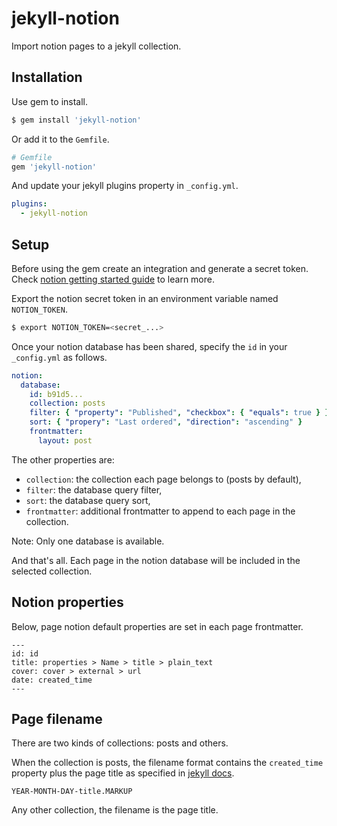 # jekyll-notion

Import notion pages to a jekyll collection.

## Installation

Use gem to install.
```bash
$ gem install 'jekyll-notion'
```

Or add it to the `Gemfile`.
```ruby
# Gemfile
gem 'jekyll-notion'
```

And update your jekyll plugins property in `_config.yml`.

```yml
plugins:
  - jekyll-notion
```

## Setup

Before using the gem create an integration and generate a secret token. Check [notion getting started guide](https://developers.notion.com/docs/getting-started) to learn more.

Export the notion secret token in an environment variable named `NOTION_TOKEN`.

```bash
$ export NOTION_TOKEN=<secret_...>
```

Once your notion database has been shared, specify the `id` in your `_config.yml` as follows.

```yml
notion:
  database:
    id: b91d5...
    collection: posts
    filter: { "property": "Published", "checkbox": { "equals": true } }
    sort: { "propery": "Last ordered", "direction": "ascending" }
    frontmatter:
      layout: post
```

The other properties are:
* `collection`: the collection each page belongs to (posts by default),
* `filter`: the database query filter,
* `sort`: the database query sort,
* `frontmatter`: additional frontmatter to append to each page in the collection.

Note: Only one database is available.

And that's all. Each page in the notion database will be included in the selected collection.

## Notion properties

Below, page notion default properties are set in each page frontmatter.

```
---
id: id
title: properties > Name > title > plain_text
cover: cover > external > url
date: created_time
---
```

## Page filename

There are two kinds of collections: posts and others.

When the collection is posts, the filename format contains the `created_time` property plus the page title as specified in [jekyll docs](https://jekyllrb.com/docs/posts/#creating-posts).

```
YEAR-MONTH-DAY-title.MARKUP
```

Any other collection, the filename is the page title.
